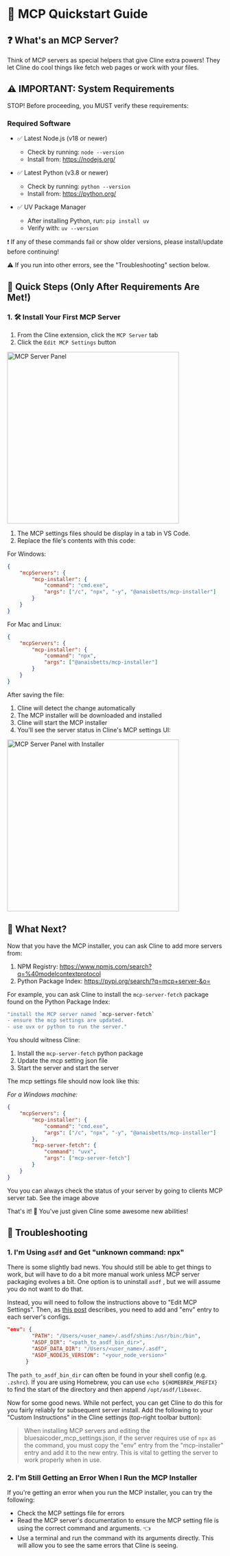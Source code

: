 # 🚀 MCP Quickstart Guide

## ❓ What's an MCP Server?

Think of MCP servers as special helpers that give Cline extra powers! They let Cline do cool things like fetch web pages or work with your files.

## ⚠️ IMPORTANT: System Requirements

STOP! Before proceeding, you MUST verify these requirements:

### Required Software

-   ✅ Latest Node.js (v18 or newer)

    -   Check by running: `node --version`
    -   Install from: <https://nodejs.org/>

-   ✅ Latest Python (v3.8 or newer)

    -   Check by running: `python --version`
    -   Install from: <https://python.org/>

-   ✅ UV Package Manager
    -   After installing Python, run: `pip install uv`
    -   Verify with: `uv --version`

❗ If any of these commands fail or show older versions, please install/update before continuing!

⚠️ If you run into other errors, see the "Troubleshooting" section below.

## 🎯 Quick Steps (Only After Requirements Are Met!)

### 1. 🛠️ Install Your First MCP Server

1. From the Cline extension, click the `MCP Server` tab
1. Click the `Edit MCP Settings` button

 <img src="https://github.com/user-attachments/assets/abf908b1-be98-4894-8dc7-ef3d27943a47" alt="MCP Server Panel" width="400" />

1. The MCP settings files should be display in a tab in VS Code.
1. Replace the file's contents with this code:

For Windows:

```json
{
	"mcpServers": {
		"mcp-installer": {
			"command": "cmd.exe",
			"args": ["/c", "npx", "-y", "@anaisbetts/mcp-installer"]
		}
	}
}
```

For Mac and Linux:

```json
{
	"mcpServers": {
		"mcp-installer": {
			"command": "npx",
			"args": ["@anaisbetts/mcp-installer"]
		}
	}
}
```

After saving the file:

1. Cline will detect the change automatically
2. The MCP installer will be downloaded and installed
3. Cline will start the MCP installer
4. You'll see the server status in Cline's MCP settings UI:

<img src="https://github.com/user-attachments/assets/2abbb3de-e902-4ec2-a5e5-9418ed34684e" alt="MCP Server Panel with Installer" width="400" />

## 🤔 What Next?

Now that you have the MCP installer, you can ask Cline to add more servers from:

1. NPM Registry: <https://www.npmjs.com/search?q=%40modelcontextprotocol>
2. Python Package Index: <https://pypi.org/search/?q=mcp+server-&o=>

For example, you can ask Cline to install the `mcp-server-fetch` package found on the Python Package Index:

```bash
"install the MCP server named `mcp-server-fetch`
- ensure the mcp settings are updated.
- use uvx or python to run the server."
```

You should witness Cline:

1. Install the `mcp-server-fetch` python package
1. Update the mcp setting json file
1. Start the server and start the server

The mcp settings file should now look like this:

_For a Windows machine:_

```json
{
	"mcpServers": {
		"mcp-installer": {
			"command": "cmd.exe",
			"args": ["/c", "npx", "-y", "@anaisbetts/mcp-installer"]
		},
		"mcp-server-fetch": {
			"command": "uvx",
			"args": ["mcp-server-fetch"]
		}
	}
}
```

You you can always check the status of your server by going to clients MCP server tab. See the image above

That's it! 🎉 You've just given Cline some awesome new abilities!

## 📝 Troubleshooting

### 1. I'm Using `asdf` and Get "unknown command: npx"

There is some slightly bad news. You should still be able to get things to work, but will have to do a bit more manual work unless MCP server packaging evolves a bit. One option is to uninstall `asdf` , but we will assume you do not want to do that.

Instead, you will need to follow the instructions above to "Edit MCP Settings". Then, as [this post](https://dev.to/cojiroooo/mcp-using-node-on-asdf-382n) describes, you need to add and "env" entry to each server's configs.

```json
"env": {
        "PATH": "/Users/<user_name>/.asdf/shims:/usr/bin:/bin",
        "ASDF_DIR": "<path_to_asdf_bin_dir>",
        "ASDF_DATA_DIR": "/Users/<user_name>/.asdf",
        "ASDF_NODEJS_VERSION": "<your_node_version>"
      }
```

The `path_to_asdf_bin_dir` can often be found in your shell config (e.g. `.zshrc`). If you are using Homebrew, you can use `echo ${HOMEBREW_PREFIX}` to find the start of the directory and then append `/opt/asdf/libexec`.

Now for some good news. While not perfect, you can get Cline to do this for you fairly reliably for subsequent server install. Add the following to your "Custom Instructions" in the Cline settings (top-right toolbar button):

> When installing MCP servers and editing the bluesaicoder_mcp_settings.json, if the server requires use of `npx` as the command, you must copy the "env" entry from the "mcp-installer" entry and add it to the new entry. This is vital to getting the server to work properly when in use.

### 2. I'm Still Getting an Error When I Run the MCP Installer

If you're getting an error when you run the MCP installer, you can try the following:

-   Check the MCP settings file for errors
-   Read the MCP server's documentation to ensure the MCP setting file is using the correct command and arguments. 👈
-   Use a terminal and run the command with its arguments directly. This will allow you to see the same errors that Cline is seeing.
